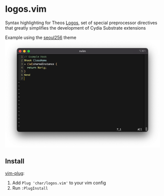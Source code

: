 # logos.vim

Syntax highlighting for Theos [Logos](https://iphonedevwiki.net/index.php/Logos), set of special preprocessor directives that greatly simplifies the development of Cydia Substrate extensions

Example using the [seoul256](https://github.com/junegunn/seoul256.vim) theme
![Preview of the syntax highlighting](preview.png)
## Install
[vim-plug](https://github.com/junegunn/vim-plug):
1. Add `Plug 'char/logos.vim'` to your vim config
2. Run `:PlugInstall`
